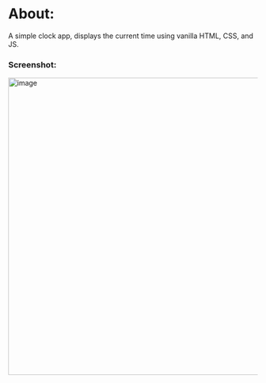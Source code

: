 # About:

A simple clock app, displays the current time using vanilla HTML, CSS, and JS.

### Screenshot: 


<img src="https://github.com/user-attachments/assets/93c657ae-4554-4e3d-8734-f74138db7d77" alt="image" style="height: 600px; width: 600px" >
